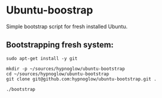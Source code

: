 # Ubuntu-boostrap

Simple bootstrap script for fresh installed Ubuntu.

## Bootstrapping fresh system:

	sudo apt-get install -y git

	mkdir -p ~/sources/hypnoglow/ubuntu-bootstrap
	cd ~/sources/hypnoglow/ubuntu-bootstrap
	git clone git@github.com:hypnoglow/ubuntu-bootstrap.git . 

    ./bootstrap